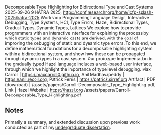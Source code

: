   <paper-title>Decomposable Type Highlighting for Bidirectional Type and Cast Systems</paper-title>
  <paper-date>2025-09-26</paper-date>
  <paper-pages>9</paper-pages>
  <paper-conference>HATRA 2025, https://conf.researchr.org/home/icfp-splash-2025/hatra-2025</paper-conference>
  <paper-type>Workshop</paper-type>
  <tags>Programming Language Design, Interactive Debugging, Type Systems, HCI, Type Errors, Hazel, Bidirectional Types, Gradual Types, Dynamic Types, Lattices</tags>
  <paper-abstract>We explore how to provide programmers with an interactive interface for explaining the process by which
static types and dynamic casts are derived, with the goal of improving the debugging of static and dynamic
type errors. To this end, we define mathematical foundations for a decomposable highlighting system within
a bidirectional system, and show how these can be propagated through dynamic types in a cast system. Our
prototype implementation in the gradually typed Hazel language includes a web-based user interface, through
which we highlight the importance of type level debugging.</paper-abstract>
  <paper-authors>Max Carroll | https://maxcarroll0.github.io, Anil Madhavapeddy | https://anil.recoil.org, Patrick Ferris | https://patrick.sirref.org</paper-authors>
  <paper-artifacts>Artifact | PDF (download) | /assets/papers/Carroll-Decomposable_Type_Highlighting.pdf, Link | Hazel Website | https://hazel.org</paper-artifacts>
  <paper-pdf>/assets/papers/Carroll-Decomposable_Type_Highlighting.pdf</paper-pdf>

## Notes
Primarily a summary, and extended discussion upon previous work conducted as part of my [undergraduate dissertation](/papers/undergrad-dissertation).
